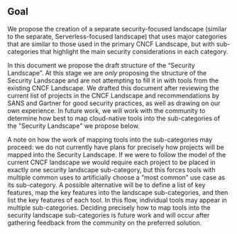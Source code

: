 ## Goal

We propose the creation of a separate security-focused landscape (similar to the separate, Serverless-focused landscape)
that uses major categories that are similar to those used in the primary CNCF Landscape, but with sub-categories that
highlight the main security considerations in each category.

In this document we propose the draft structure of the “Security Landscape”. At this stage we are _only_ proposing
the structure of the Security Landscape and are not attempting to fill it in with tools from the existing CNCF Landscape.
We drafted this document after reviewing the current list of projects in the CNCF Landscape and recommendations by SANS and
Gartner for good security practices, as well as drawing on our own experience. In future work, we will work with the
community to determine how best to map cloud-native tools into the sub-categories of the "Security Landscape" we propose below.

A note on how the work of mapping tools into the sub-categories may proceed: we do not currently have plans for precisely
how projects will be mapped into the Security Landscape. If we were to follow the model of the current CNCF landscape we
would require each project to be placed in exactly one security landscape sub-category, but this forces tools with multiple
common uses to artificially choose a “most common” use case as its sub-category. A possible alternative will be to define a
list of key features, map the key features into the landscape sub-categories, and then list the key features of each tool.
In this flow, individual tools may appear in multiple sub-categories. Deciding precisely how to map tools into the security
landscape sub-categories is future work and will occur after gathering feedback from the community on the preferred solution.

